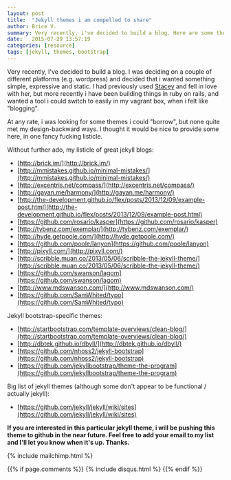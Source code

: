 ```yaml
---
layout: post
title:  "Jekyll themes i am compelled to share"
author: Brice V.
summary: Very recently, i've decided to build a blog. Here are some themes i thought were interesting.
date:   2015-07-29 13:57:19
categories: [resource]
tags: [jekyll, themes, bootstrap]
---
```


Very recently, I've decided to build a blog. I was deciding on a couple of different platforms (e.g. wordpress) and decided that 
i wanted something simple, expressive and static. I had previously used [Stacey][stacey] and fell in love with her, but more recently i
have been building things in ruby on rails, and wanted a tool i could switch to easily in my vagrant box, when i felt like "blogging".

At any rate, i was looking for some themes i could "borrow", but none quite met my design-backward ways. I thought it would be nice to
provide some here, in one fancy fucking listicle.

Without further ado, my listicle of great jekyll blogs:

- [http://brick.im/](http://brick.im/)
- [http://mmistakes.github.io/minimal-mistakes/](http://mmistakes.github.io/minimal-mistakes/)
- [http://excentris.net/compass/](http://excentris.net/compass/)
- [http://gayan.me/harmony/](http://gayan.me/harmony/)
- [http://the-development.github.io/flex/posts/2013/12/09/example-post.html](http://the-development.github.io/flex/posts/2013/12/09/example-post.html)
- [https://github.com/rosario/kasper](https://github.com/rosario/kasper)
- [http://tybenz.com/exemplar/](http://tybenz.com/exemplar/)
- [http://hyde.getpoole.com/](http://hyde.getpoole.com/)
- [https://github.com/poole/lanyon](https://github.com/poole/lanyon)
- [http://pixyll.com/](http://pixyll.com/)
- [http://scribble.muan.co/2013/05/06/scribble-the-jekyll-theme/](http://scribble.muan.co/2013/05/06/scribble-the-jekyll-theme/)
- [https://github.com/swanson/lagom](https://github.com/swanson/lagom)
- [http://www.mdswanson.com/](http://www.mdswanson.com/)
- [https://github.com/SamWhited/typo](https://github.com/SamWhited/typo)

Jekyll bootstrap-specific themes:

- [http://startbootstrap.com/template-overviews/clean-blog/](http://startbootstrap.com/template-overviews/clean-blog/)
- [http://dbtek.github.io/dbyll/](http://dbtek.github.io/dbyll/)
- [https://github.com/nhoss2/jekyll-bootstrap](https://github.com/nhoss2/jekyll-bootstrap)
- [https://github.com/jekyllbootstrap/theme-the-program](https://github.com/jekyllbootstrap/theme-the-program)

Big list of jekyll themes (although some don't appear to be functional / actually jekyll):

- [https://github.com/jekyll/jekyll/wiki/sites](https://github.com/jekyll/jekyll/wiki/sites)

**If you are interested in this particular jekyll theme, i will be pushing this theme to github in the near future. Feel free to add 
your email to my list and I'll let you know when it's up. Thanks.**

[stacey]: http://staceyapp.com

{% include mailchimp.html %} 

{{% if page.comments %}}
  {% include disqus.html %} 
{{% endif %}}

